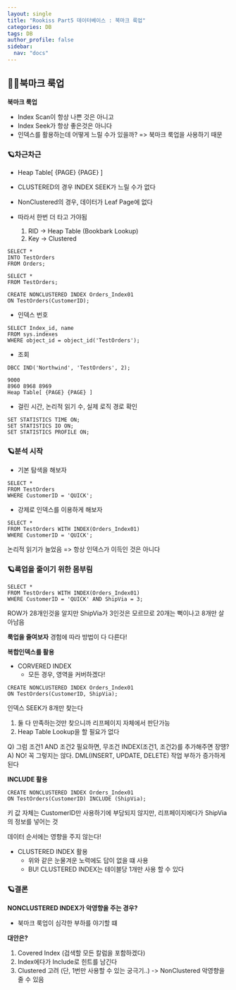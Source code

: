 ```yaml
---
layout: single
title: "Rookiss Part5 데이터베이스 : 북마크 룩업"
categories: DB
tags: DB
author_profile: false
sidebar:
  nav: "docs"
---
```



## 🙇‍♀️북마크 룩업

**북마크 룩업**

* Index Scan이 항상 나쁜 것은 아니고
* Index Seek가 항상 좋은것은 아니다
* 인덱스를 활용하는데 어떻게 느릴 수가 있을까? => 북마크 룩업을 사용하기 때문

### 🪐차근차근

* Heap Table[ {PAGE} {PAGE} ]

* CLUSTERED의 경우 INDEX SEEK가 느릴 수가 없다
* NonClustered의 경우, 데이터가 Leaf Page에 없다
* 따라서 한번 더 타고 가야됨
  1. RID -> Heap Table (Bookbark Lookup)
  2. Key -> Clustered


```
SELECT *
INTO TestOrders
FROM Orders;

SELECT *
FROM TestOrders;

CREATE NONCLUSTERED INDEX Orders_Index01
ON TestOrders(CustomerID);
```


* 인덱스 번호

```
SELECT Index_id, name
FROM sys.indexes
WHERE object_id = object_id('TestOrders');
```


* 조회

`DBCC IND('Northwind', 'TestOrders', 2);`


```
9000
8960 8968 8969
Heap Table[ {PAGE} {PAGE} ]
```


* 걸린 시간, 논리적 읽기 수, 실제 로직 경로 확인

```
SET STATISTICS TIME ON;
SET STATISTICS IO ON;
SET STATISTICS PROFILE ON;
```


### 🪐분석 시작


* 기본 탐색을 해보자

``` 
SELECT *
FROM TestOrders
WHERE CustomerID = 'QUICK';
```


* 강제로 인덱스를 이용하게 해보자

``` 
SELECT *
FROM TestOrders WITH INDEX(Orders_Index01)
WHERE CustomerID = 'QUICK';
```

논리적 읽기가 늘었음 => 항상 인덱스가 이득인 것은 아니다



### 🪐룩업을 줄이기 위한 몸부림


``` 
SELECT *
FROM TestOrders WITH INDEX(Orders_Index01)
WHERE CustomerID = 'QUICK' AND ShipVia = 3;
```

ROW가 28개인것을 알지만 ShipVia가 3인것은 모르므로 20개는 뻑이나고 8개만 살아남음


**룩업을 줄여보자**
경험에 따라 방법이 다 다른다!


**복합인덱스를 활용**
* CORVERED INDEX
  * 모든 경우, 영역을 커버하겠다!

```
CREATE NONCLUSTERED INDEX Orders_Index01
ON TestOrders(CustomerID, ShipVia);
```

인덱스 SEEK가 8개만 찾는다
1. 둘 다 만족하는것만 찾으니까 리프페이지 자체에서 판단가능
2. Heap Table Lookup을 할 필요가 없다


Q) 그럼 조건1 AND 조건2 필요하면, 무조건 INDEX(조건1, 조건2)를 추가해주면 장떙?
A) NO! 꼭 그렇지는 않다. DML(INSERT, UPDATE, DELETE) 작업 부하가 증가하게 된다


**INCLUDE 활용**

```
CREATE NONCLUSTERED INDEX Orders_Index01
ON TestOrders(CustomerID) INCLUDE (ShipVia);
```

키 값 자체는 CustomerID만 사용하기에 부담되지 않지만, 리프페이지에다가 ShipVia의 정보를 넣어는 것

데이터 순서에는 영향을 주지 않는다!



* CLUSTERED INDEX 활용
  * 위와 같은 눈물겨운 노력에도 답이 없을 떄 사용
  * BU! CLUSTERED INDEX는 테이블당 1개만 사용 할 수 있다
 

### 🪐결론

**NONCLUSTERED INDEX가 악영향을 주는 경우?**
* 북마크 룩업이 심각한 부하를 야기할 떄

**대안은?**
1. Covered Index (검색할 모든 칼럼을 포함하겠다)
2. Index에다가 Include로 힌트를 남긴다
3. Clustered 고려 (단, 1번만 사용할 수 있는 궁극기..) -> NonClustered 악영향을 줄 수 있음






